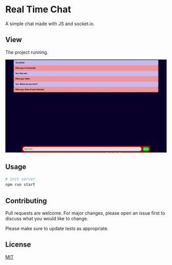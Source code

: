 # Real Time Chat 

A simple chat made with JS and socket.io.

## View

The project running.

<img alt="project running" src="assets/print.png"/>

## Usage

```bash
# init server
npm run start

```

## Contributing
Pull requests are welcome. For major changes, please open an issue first to discuss what you would like to change.

Please make sure to update tests as appropriate.

## License
[MIT](https://choosealicense.com/licenses/mit/)